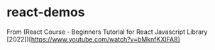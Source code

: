# react-demos

From (React Course - Beginners Tutorial for React Javascript Library [2022])[https://www.youtube.com/watch?v=bMknfKXIFA8]
